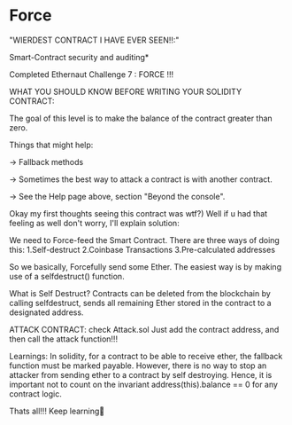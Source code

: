 # Force

"WIERDEST CONTRACT I HAVE EVER SEEN!!:"

Smart-Contract security and auditing* 


Completed Ethernaut Challenge 7 : FORCE !!!
 

WHAT YOU SHOULD KNOW BEFORE WRITING YOUR SOLIDITY CONTRACT:

The goal of this level is to make the balance of the contract greater than zero.

Things that might help:

-> Fallback methods

-> Sometimes the best way to attack a contract is with another contract.

-> See the Help page above, section "Beyond the console".

Okay my first thoughts seeing this contract was 
wtf?)  Well if u had that feeling as well don't worry, I'll explain solution:

We need to Force-feed the  Smart Contract.
There are three ways of doing this:
1.Self-destruct
2.Coinbase Transactions
3.Pre-calculated addresses

So we basically, Forcefully send some Ether. The easiest way is by making use of a selfdestruct() function.

What is Self Destruct?
Contracts can be deleted from the blockchain by calling selfdestruct, sends all remaining Ether stored in the contract to a designated address.

ATTACK CONTRACT: check Attack.sol
Just add the contract address, and then call the attack function!!!

Learnings:
In solidity, for a contract to be able to receive ether, the fallback function must be marked payable.
However, there is no way to stop an attacker from sending ether to a contract by self destroying.
Hence, it is important not to count on the invariant address(this).balance == 0 for any contract logic.

Thats all!!! Keep learning🎈
